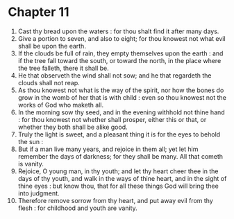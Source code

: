 # Chapter 11

1. Cast thy bread upon the waters : for thou shalt find it after many days.
2. Give a portion to seven, and also to eight; for thou knowest not what evil shall be upon the earth.
3. If the clouds be full of rain, they empty themselves upon the earth : and if the tree fall toward the south, or toward the north, in the place where the tree falleth, there it shall be.
4. He that observeth the wind shall not sow; and he that regardeth the clouds shall not reap.
5. As thou knowest not what is the way of the spirit, nor how the bones do grow in the womb of her that is with child : even so thou knowest not the works of God who maketh all.
6. In the morning sow thy seed, and in the evening withhold not thine hand : for thou knowest not whether shall prosper, either this or that, or whether they both shall be alike good.
7. Truly the light is sweet, and a pleasant thing it is for the eyes to behold the sun :
8. But if a man live many years, and rejoice in them all; yet let him remember the days of darkness; for they shall be many. All that cometh is vanity.
9. Rejoice, O young man, in thy youth; and let thy heart cheer thee in the days of thy youth, and walk in the ways of thine heart, and in the sight of thine eyes : but know thou, that for all these things God will bring thee into judgment.
10. Therefore remove sorrow from thy heart, and put away evil from thy flesh : for childhood and youth are vanity.


